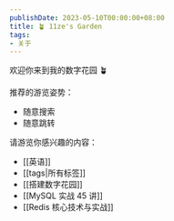 ```yaml
---
publishDate: 2023-05-10T00:00:00+08:00
title: 🪴 11ze's Garden
tags:
- 关于
---
```


欢迎你来到我的数字花园 🪴

推荐的游览姿势：

  - 随意搜索
  - 随意跳转

请游览你感兴趣的内容：

  - [[英语]]
  - [[tags|所有标签]]
  - [[搭建数字花园]]
  - [[MySQL 实战 45 讲]]
  - [[Redis 核心技术与实战]]
